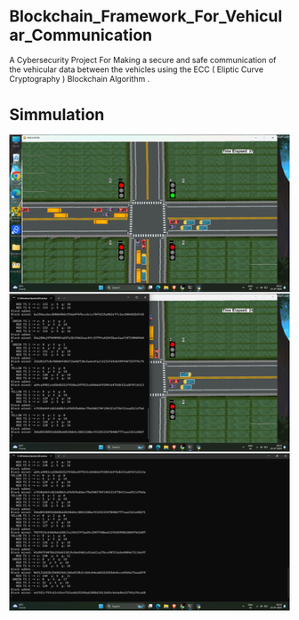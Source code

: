 # Blockchain_Framework_For_Vehicular_Communication
A Cybersecurity Project For Making a secure and safe communication of the vehicular data between the vehicles using the ECC ( Eliptic Curve Cryptography ) Blockchain Algorithm .  
<html>
   <div style="textalign:center;">
     <h1>Simmulation  </h1>
     <img src="Simmulation Images/simulation1.png" alt="simulation 1 Image">
      <img src="Simmulation Images/simulation2.png" alt="simulation 2 Image">
     <img src="Simmulation Images/simulation3.png" alt="simulation 3 Image">
   </div>
</html>
